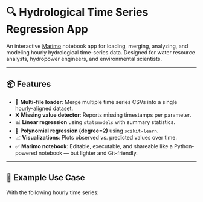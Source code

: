 # 🔍 Hydrological Time Series Regression App

An interactive [Marimo](https://github.com/marimo-team/marimo) notebook app for loading, merging, analyzing, and modeling hourly hydrological time-series data. Designed for water resource analysts, hydropower engineers, and environmental scientists.

---

## 📦 Features

- 📂 **Multi-file loader**: Merge multiple time series CSVs into a single hourly-aligned dataset.
- ❌ **Missing value detector**: Reports missing timestamps per parameter.
- 📊 **Linear regression** using `statsmodels` with summary statistics.
- 🧠 **Polynomial regression (degree=2)** using `scikit-learn`.
- 📈 **Visualizations**: Plots observed vs. predicted values over time.
- ✅ **Marimo notebook**: Editable, executable, and shareable like a Python-powered notebook — but lighter and Git-friendly.

---

## 📁 Example Use Case

With the following hourly time series:

